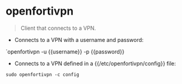 # openfortivpn

> Client that connects to a VPN.

- Connects to a VPN with a username and password:

`openfortivpn -u {{username}} -p {{password}}

- Connects to a VPN defined in a {{/etc/openfortivpn/config}} file:

`sudo openfortivpn -c config`
